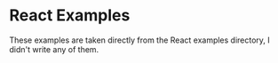 React Examples
==============

These examples are taken directly from the React examples directory, I didn't write any of them.
